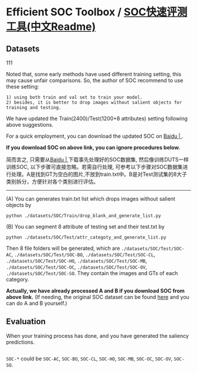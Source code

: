 # Efficient SOC Toolbox / [SOC快速评测工具(中文Readme)](https://github.com/mczhuge/SOCToolbox/edit/main/README_CN.md)

## Datasets
111

Noted that, some early methods have used different training setting, this may cause unfair comparisons. So, the author of SOC recommend to use these setting:

    1) using both train and val set to train your model. 
    2) besides, it is better to drop images without salient objects for training and testing.

We have updated the Train(2400)/Test(1200+8 attributes) setting following above suggestions. 

For a quick employment, you can download the updated SOC on [Baidu | ](). 

**If you download SOC on above link, you can ignore procedures below.**

简而言之, 只需要从[Baidu | ]()下载事先处理好的SOC数据集, 然后像训练DUTS一样训练SOC, 以下步骤可直接忽略。若需自行处理, 可参考以下步骤对SOC数据集进行处理。A是找到GT为空白的图片,不放到train.txt中。B是对Test测试集的8大子类别拆分，方便针对各个类别进行评估。

----

(A) You can generates train.txt list which drops images without salient objects by


```
python ./datasets/SOC/Train/drop_blank_and_generate_list.py 
```

(B) You can segment 8 attribute of testing set and their test.txt by

```
python ./datasets/SOC/Test/attr_categoty_and_generate_list.py 
```

Then 8 file folders will be generated, which are `./datasets/SOC/Test/SOC-AC`, `./datasets/SOC/Test/SOC-BO`, `./datasets/SOC/Test/SOC-CL`, `./datasets/SOC/Test/SOC-HO`, `./datasets/SOC/Test/SOC-MB`, `./datasets/SOC/Test/SOC-OC`, `./datasets/SOC/Test/SOC-OV`, `./datasets/SOC/Test/SOC-SO`. They contain the images and GTs of each category.

**Actually, we have already processed A and B if you download SOC from above link.** (If needing, the original SOC dataset can be found [here](https://dpfan.net/socbenchmark/) and you can do A and B yourself.)

## Evaluation

When your training process has done, and you have generated the saliency predictions.
```
```

`SOC-*` could be `SOC-AC`, `SOC-BO`, `SOC-CL`, `SOC-HO`, `SOC-MB`, `SOC-OC`, `SOC-OV`, `SOC-SO`.

